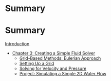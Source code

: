 # Summary

# Summary

[Introduction](README.md)

<!--
- [Chapter 1: Getting Started with Fluid Simulations]()
    - [What is Fluid Simulation?]()
    - [Tools and Software Needed]()
    - [Setting Up Your Environment]()
    - [First Project: Simulating Water Flow in a Pipe]()

- [Chapter 2: Basic Concepts and Equations]()
    - [Understanding Fluids: Liquids and Gases]()
    - [Key Properties: Density, Pressure, and Velocity]()
    - [Introduction to the Navier-Stokes Equations]()
    - [Project: Simulating a Droplet Falling into a Still Water Surface]()
-->
- [Chapter 3: Creating a Simple Fluid Solver](Eulerian%20Fluid%20in%202D.md)
    - [Grid-Based Methods: Eulerian Approach]()
    - [Setting Up a Grid]()
    - [Solving for Velocity and Pressure]()
    - [Project: Simulating a Simple 2D Water Flow]()
<!--
- [Chapter 4: Adding Forces and Boundaries]()
    - [Introducing External Forces: Gravity and Wind]()
    - [Handling Boundaries: Walls and Obstacles]()
    - [Project: Simulating Water Flow Around an Obstacle]()

- [Chapter 5: Advanced Techniques in 2D]()
    - [Smoothed Particle Hydrodynamics (SPH)]()
    - [Adding Surface Tension]()
    - [Project: Simulating Bubbles in Water]()

- [Chapter 6: Moving to 3D Simulations]()
    - [Extending 2D Methods to 3D]()
    - [Handling the Additional Complexity]()
    - [Project: Simulating a 3D Waterfall]()

- [Chapter 7: Visualizing Fluid Simulations]()
    - [Rendering Techniques]()
    - [Coloring and Shading Fluids]()
    - [Project: Creating a Realistic Water Animation]()

- [Chapter 8: Optimizing Your Simulations]()
    - [Improving Performance]()
    - [Reducing Computational Costs]()
    - [Project: Real-Time Fluid Simulation for Games]()

- [Chapter 9: Final Project and Applications]()
    - [Putting It All Together]()
    - [Comprehensive Final Project: Simulating a Real-World Scenario (e.g., Flooding Simulation)]()
    - [Other Applications: Engineering, Visual Effects, and More]()

[Conclusion](CONCLUSION.md)
-->
